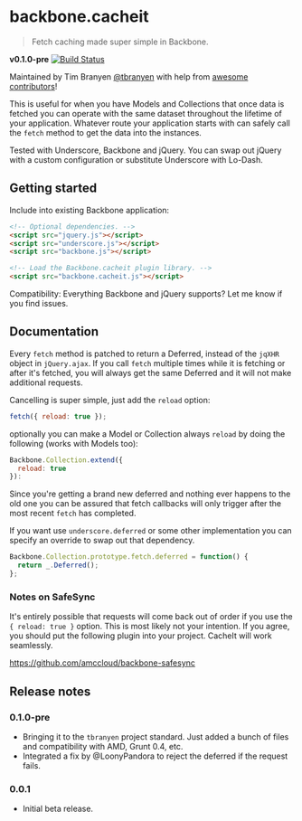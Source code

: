 backbone.cacheit
================

> Fetch caching made super simple in Backbone.

**v0.1.0-pre** [![Build
Status](https://travis-ci.org/tbranyen/backbone.cacheit.png?branch=master)](https://travis-ci.org/tbranyen/backbone.cacheit)

Maintained by Tim Branyen [@tbranyen](http://twitter.com/tbranyen) with help
from [awesome
contributors](https://github.com/tbranyen/backbone.cacheit/contributors)!

This is useful for when you have Models and Collections that once data is
fetched you can operate with the same dataset throughout the lifetime of your
application.  Whatever route your application starts with can safely call the
`fetch` method to get the data into the instances.

Tested with Underscore, Backbone and jQuery. You can swap out jQuery with a
custom configuration or substitute Underscore with Lo-Dash.

## Getting started ##

Include into existing Backbone application:

``` html
<!-- Optional dependencies. -->
<script src="jquery.js"></script>
<script src="underscore.js"></script>
<script src="backbone.js"></script>

<!-- Load the Backbone.cacheit plugin library. -->
<script src="backbone.cacheit.js"></script>
```

Compatibility: Everything Backbone and jQuery supports? Let me know if you find
issues.

## Documentation ##

Every `fetch` method is patched to return a Deferred, instead of the `jqXHR`
object in `jQuery.ajax`.  If you call `fetch` multiple times while it is
fetching or after it's fetched, you will always get the same Deferred and it
will not make additional requests.

Cancelling is super simple, just add the `reload` option:

``` javascript
fetch({ reload: true });
```

optionally you can make a Model or Collection always `reload` by doing the
following (works with Models too):

``` javascript
Backbone.Collection.extend({
  reload: true
}):
```

Since you're getting a brand new deferred and nothing ever happens to the old
one you can be assured that fetch callbacks will only trigger after the most
recent `fetch` has completed.

If you want use `underscore.deferred` or some other implementation you can
specify an override to swap out that dependency.

``` javascript
Backbone.Collection.prototype.fetch.deferred = function() {
  return _.Deferred();
};
```

### Notes on SafeSync ###

It's entirely possible that requests will come back out of order if you use the
`{ reload: true }` option.  This is most likely not your intention.  If you
agree, you should put the following plugin into your project.  CacheIt will
work seamlessly.

https://github.com/amccloud/backbone-safesync

## Release notes ##

### 0.1.0-pre ###

* Bringing it to the `tbranyen` project standard.  Just added a bunch of files
  and compatibility with AMD, Grunt 0.4, etc.
* Integrated a fix by @LoonyPandora to reject the deferred if the request
  fails.

### 0.0.1 ###

* Initial beta release.
